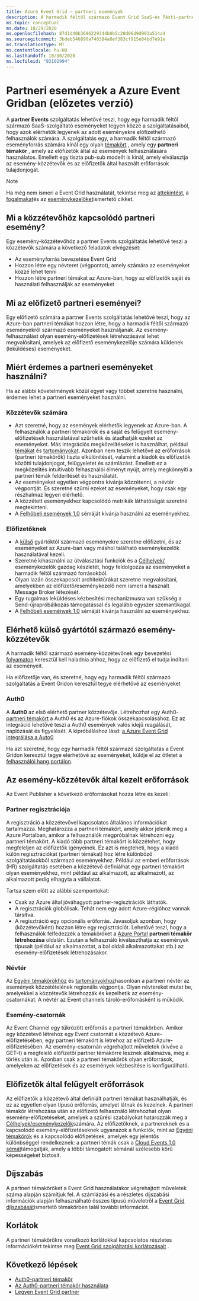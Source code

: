 ```yaml
---
title: Azure Event Grid – partneri események
description: A harmadik féltől származó Event Grid SaaS-és Pásti-partnerektől származó eseményeket közvetlenül az Azure-szolgáltatásoknak küldheti el Azure Event Grid.
ms.topic: conceptual
ms.date: 10/29/2020
ms.openlocfilehash: 87d1d40b3696229344b0b5c20d06d9d993a514a4
ms.sourcegitcommit: 3bdeb546890a740384a8ef383cf915e84bd7e91e
ms.translationtype: MT
ms.contentlocale: hu-HU
ms.lasthandoff: 10/30/2020
ms.locfileid: "93102994"
---
```

# <a name="partner-events-in-azure-event-grid-preview"></a>Partneri események a Azure Event Gridban (előzetes verzió)
A **partner Events** szolgáltatás lehetővé teszi, hogy egy harmadik féltől származó SaaS-szolgáltató eseményeket tegyen közzé a szolgáltatásaiból, hogy azok elérhetők legyenek az adott eseményekre előfizethető felhasználók számára. A szolgáltatás egy, a harmadik féltől származó eseményforrás számára kínál egy olyan [témakört](concepts.md#topics) , amely egy **partneri témakör** , amely az előfizetők által az események felhasználására használatos. Emellett egy tiszta pub-sub modellt is kínál, amely elválasztja az esemény-közzétevők és az előfizetők által használt erőforrások tulajdonjogát.

> [!NOTE]
> Ha még nem ismeri a Event Grid használatát, tekintse meg az [áttekintést](overview.md), a [fogalmakat](concepts.md)és az [eseménykezelőket](event-handlers.md)ismertető cikket.

## <a name="what-is-partner-events-to-a-publisher"></a>Mi a közzétevőhöz kapcsolódó partneri esemény?
Egy esemény-közzétevőhöz a partner Events szolgáltatás lehetővé teszi a közzétevők számára a következő feladatok elvégzését:

- Az eseményforrás bevezetése Event Grid
- Hozzon létre egy névteret (végpontot), amely számára az eseményeket közzé lehet tenni
- Hozzon létre partneri témákat az Azure-ban, hogy az előfizetők saját és használati felhasználják az eseményeket

## <a name="what-is-partner-events-to-a-subscriber"></a>Mi az előfizető partneri eseményei?
Egy előfizető számára a partner Events szolgáltatás lehetővé teszi, hogy az Azure-ban partneri témákat hozzon létre, hogy a harmadik féltől származó eseményekről származó eseményeket használjanak. Az esemény-felhasználást olyan esemény-előfizetések létrehozásával lehet megvalósítani, amelyek az előfizető eseménykezelője számára küldenek (leküldéses) eseményeket.

## <a name="why-should-i-use-partner-events"></a>Miért érdemes a partneri eseményeket használni?
Ha az alábbi követelmények közül egyet vagy többet szeretne használni, érdemes lehet a partneri eseményeket használni.

### <a name="for-publishers"></a>Közzétevők számára

- Azt szeretné, hogy az események elérhetők legyenek az Azure-ban. A felhasználók a partneri témakörök és a saját és felügyelt esemény-előfizetések használatával szűrhetik és átadhatják ezeket az eseményeket. Más integrációs megközelítéseket is használhat, például [témákat](custom-topics.md) és [tartományokat](event-domains.md). Azonban nem teszik lehetővé az erőforrások (partneri témakörök) tiszta elkülönítését, valamint a kiadók és előfizetők közötti tulajdonjogot, felügyeletet és számlázást. Emellett ez a megközelítés intuitívabb felhasználói élményt nyújt, amely megkönnyíti a partneri témák felderítését és használatát.
- Az eseményeket egyetlen végpontra kívánja közzétenni, a névtér végpontját. És szeretné szűrni ezeket az eseményeket, hogy csak egy részhalmaz legyen elérhető. 
- A közzétett eseményekhez kapcsolódó metrikák láthatóságát szeretné megtekinteni.
- A [Felhőbeli események 1,0](https://cloudevents.io/) sémáját kívánja használni az eseményekhez.

### <a name="for-subscribers"></a>Előfizetőknek

- A [külső](#available-third-party-event-publishers) gyártóktól származó eseményekre szeretne előfizetni, és az eseményeket az Azure-ban vagy máshol található eseménykezelők használatával kezeli.
- Szeretné kihasználni az útválasztási funkciók és a [Célhelyek/](overview.md#event-handlers) eseménykezelők gazdag készletét, hogy feldolgozza az eseményeket a harmadik féltől származó forrásokból. 
- Olyan lazán összekapcsolt architektúrákat szeretne megvalósítani, amelyekben az előfizető/eseménykezelő nem ismeri a használt Message Broker létezését. 
- Egy rugalmas leküldéses kézbesítési mechanizmusra van szükség a Send-újrapróbálkozás támogatással és legalább egyszer szemantikagal.
- A [Felhőbeli események 1,0](https://cloudevents.io/) sémáját kívánja használni az eseményekhez. 


## <a name="available-third-party-event-publishers"></a>Elérhető külső gyártótól származó esemény-közzétevők
A harmadik féltől származó esemény-közzétevőnek egy bevezetési [folyamaton](partner-onboarding-overview.md) keresztül kell haladnia ahhoz, hogy az előfizető el tudja indítani az eseményeit. 

Ha előfizetője van, és szeretné, hogy egy harmadik féltől származó szolgáltatás a Event Gridon keresztül tegye elérhetővé az eseményeket 

### <a name="auth0"></a>Auth0
A **Auth0** az első elérhető partner közzétevője. Létrehozhat egy Auth0- [partneri témakört](auth0-overview.md) a Auth0 és az Azure-fiókok összekapcsolásához. Ez az integráció lehetővé teszi a Auth0 események valós idejű reagálását, naplózását és figyelését. A kipróbáláshoz lásd: [a Azure Event Grid integrálása a Auto0](auth0-how-to.md)

Ha azt szeretné, hogy egy harmadik féltől származó szolgáltatás a Event Gridon keresztül tegye elérhetővé az eseményeket, küldje el az ötletet a [felhasználói hang portálon](https://feedback.azure.com/forums/909934-azure-event-grid).
 
## <a name="resources-managed-by-event-publishers"></a>Az esemény-közzétevők által kezelt erőforrások
Az Event Publisher a következő erőforrásokat hozza létre és kezeli:

### <a name="partner-registration"></a>Partner regisztrációja
A regisztráció a közzétevővel kapcsolatos általános információkat tartalmazza. Meghatározza a partneri témakört, amely akkor jelenik meg a Azure Portalban, amikor a felhasználók megpróbálnak létrehozni egy partneri témakört. A kiadó több partneri témakört is közzétehet, hogy megfeleljen az előfizetők igényeinek. Ez azt is megteheti, hogy a kiadó külön regisztrációkat (partneri témákat) hoz létre különböző szolgáltatásokból származó eseményekhez. Például az emberi erőforrások (HR) szolgáltatás esetében a közzétevő definiálhat egy partneri témakört olyan eseményekhez, mint például az alkalmazott, az alkalmazott, az alkalmazott pedig elhagyta a vállalatot. 

Tartsa szem előtt az alábbi szempontokat:

- Csak az Azure által jóváhagyott partner-regisztrációk láthatók. 
- A regisztrációk globálisak. Tehát nem egy adott Azure-régióhoz vannak társítva.
- A regisztráció egy opcionális erőforrás. Javasoljuk azonban, hogy (közzétevőként) hozzon létre egy regisztrációt. Lehetővé teszi, hogy a felhasználók felfedezzék a témaköröket a [Azure Portal](https://portal.azure.com/#create/Microsoft.EventGridPartnerTopic) **partneri témakör létrehozása** oldalán. Ezután a felhasználó kiválaszthatja az események típusait (például az alkalmazottat, a bal oldali alkalmazottakat stb.) az esemény-előfizetések létrehozásakor.

### <a name="namespace"></a>Névtér
Az [Egyéni témakörökhöz](custom-topics.md) és [tartományokhoz](event-domains.md)hasonlóan a partneri névtér az események közzétételének regionális végpontja. Olyan névtereket mutat be, amelyekkel a közzétevők létrehozzák és kezelhetik az esemény-csatornákat. A névtér az Event channels tároló-erőforrásként is működik.

### <a name="event-channels"></a>Esemény-csatornák
Az Event Channel egy tükrözött erőforrás a partneri témakörben. Amikor egy közzétevő létrehoz egy Event csatornát a közzétevő Azure-előfizetésében, egy partneri témakört is létrehoz az előfizető Azure-előfizetésében. Az esemény-csatornán végrehajtott műveletek (kivéve a GET-t) a megfelelő előfizetői partner témakörre lesznek alkalmazva, még a törlés után is. Azonban csak a partneri témakörök olyan erőforrások, amelyeken az előfizetések és az események kézbesítése is konfigurálható.

## <a name="resources-managed-by-subscribers"></a>Előfizetők által felügyelt erőforrások 
Az előfizetők a közzétevő által definiált partneri témákat használhatják, és ez az egyetlen olyan típusú erőforrás, amelyet látnak és kezelnek. A partneri témakör létrehozása után az előfizető felhasználó létrehozhat olyan esemény-előfizetéseket, amelyek a szűrési szabályokat határozzák meg a [Célhelyek/eseménykezelők](overview.md#event-handlers)számára. Az előfizetőknek, a partnereknek és a kapcsolódó esemény-előfizetéseknek ugyanazok a funkciók, mint az [Egyéni témakörök](custom-topics.md) és a kapcsolódó előfizetések, amelyek egy jelentős különbséggel rendelkeznek: a partneri témák csak a [Cloud Events 1,0 sémát](cloudevents-schema.md)támogatják, amely a többi támogatott sémánál szélesebb körű képességeket biztosít.

## <a name="pricing"></a>Díjszabás
A partneri témaköröket a Event Grid használatakor végrehajtott műveletek száma alapján számítjuk fel. A számlázási és a részletes díjszabási információk alapján felhasználható összes típusú műveletről a [Event Grid díjszabását](https://azure.microsoft.com/pricing/details/event-grid/)ismertető témakörben talál további információt.

## <a name="limits"></a>Korlátok
A partneri témakörökre vonatkozó korlátokkal kapcsolatos részletes információkért tekintse meg [Event Grid szolgáltatási korlátozásait](../azure-resource-manager/management/azure-subscription-service-limits.md#event-grid-limits) .


## <a name="next-steps"></a>Következő lépések

- [Auth0-partneri témakör](auth0-overview.md)
- [Az Auth0-partneri témakör használata](auth0-how-to.md)
- [Legyen Event Grid partner](partner-onboarding-overview.md)